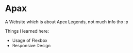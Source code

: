 # Apax
A Website which is about Apex Legends, not much info tho :p


Things I learned here:
- Usage of Flexbox
- Responsive Design
